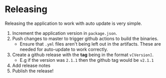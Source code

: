 # Releasing

Releasing the application to work with auto update is very simple.

1. Increment the application version in `package.json`.
2. Push changes to master to trigger github actions to build the binaries.
   - Ensure that `.yml` files aren't being left out in the artifacts. These are needed for auto-update to work correctly.
3. Create a github release with the **tag** being in the format `v[Version]`.
   - E.g if the version was `2.1.1` then the github tag would be `v2.1.1`
4. Add release notes
5. Publish the release!


